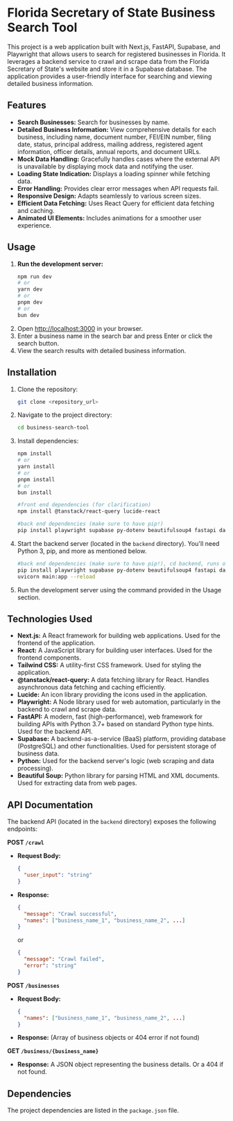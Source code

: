 # Florida Secretary of State Business Search Tool

This project is a web application built with Next.js, FastAPI, Supabase, and Playwright that allows users to search for registered businesses in Florida.  It leverages a backend service to crawl and scrape data from the Florida Secretary of State's website and store it in a Supabase database. The application provides a user-friendly interface for searching and viewing detailed business information.

## Features

* **Search Businesses:** Search for businesses by name.
* **Detailed Business Information:** View comprehensive details for each business, including name, document number, FEI/EIN number, filing date, status, principal address, mailing address, registered agent information, officer details, annual reports, and document URLs.
* **Mock Data Handling:** Gracefully handles cases where the external API is unavailable by displaying mock data and notifying the user.
* **Loading State Indication:** Displays a loading spinner while fetching data.
* **Error Handling:** Provides clear error messages when API requests fail.
* **Responsive Design:** Adapts seamlessly to various screen sizes.
* **Efficient Data Fetching:** Uses React Query for efficient data fetching and caching.
* **Animated UI Elements:**  Includes animations for a smoother user experience.

## Usage

1.  **Run the development server:**
    ```bash
    npm run dev
    # or
    yarn dev
    # or
    pnpm dev
    # or
    bun dev
    ```
2.  Open [http://localhost:3000](http://localhost:3000) in your browser.
3.  Enter a business name in the search bar and press Enter or click the search button.
4.  View the search results with detailed business information.

## Installation

1.  Clone the repository:
    ```bash
    git clone <repository_url>
    ```
2.  Navigate to the project directory:
    ```bash
    cd business-search-tool
    ```
3.  Install dependencies:
    ```bash
    npm install
    # or
    yarn install
    # or
    pnpm install
    # or
    bun install

    #front end dependencies (for clarification)
    npm install @tanstack/react-query lucide-react

    #back end dependencies (make sure to have pip!)
    pip install playwright supabase py-dotenv beautifulsoup4 fastapi databases pydantic
    ```
4.  Start the backend server (located in the `backend` directory). You'll need Python 3, pip, and more as mentioned below.
    ```bash
    #back end dependencies (make sure to have pip!), cd backend, runs on localhost:8000 or note ip address given in console
    pip install playwright supabase py-dotenv beautifulsoup4 fastapi databases pydantic
    uvicorn main:app --reload
    ```
6.  Run the development server using the command provided in the Usage section.

## Technologies Used

* **Next.js:** A React framework for building web applications. Used for the frontend of the application.
* **React:** A JavaScript library for building user interfaces. Used for the frontend components.
* **Tailwind CSS:** A utility-first CSS framework. Used for styling the application.
* **@tanstack/react-query:**  A data fetching library for React.  Handles asynchronous data fetching and caching efficiently.
* **Lucide:**  An icon library providing the icons used in the application.
* **Playwright:**  A Node library used for web automation, particularly in the backend to crawl and scrape data.
* **FastAPI:** A modern, fast (high-performance), web framework for building APIs with Python 3.7+ based on standard Python type hints.  Used for the backend API.
* **Supabase:** A backend-as-a-service (BaaS) platform, providing database (PostgreSQL) and other functionalities. Used for persistent storage of business data.
* **Python:** Used for the backend server's logic (web scraping and data processing).
* **Beautiful Soup:** Python library for parsing HTML and XML documents. Used for extracting data from web pages.


## API Documentation

The backend API (located in the `backend` directory) exposes the following endpoints:


**POST `/crawl`**

*   **Request Body:**
    ```json
    {
      "user_input": "string"
    }
    ```
*   **Response:**
    ```json
    {
      "message": "Crawl successful",
      "names": ["business_name_1", "business_name_2", ...]
    }
    ```
    or
    ```json
    {
      "message": "Crawl failed",
      "error": "string"
    }
    ```

**POST `/businesses`**

*   **Request Body:**
    ```json
    {
      "names": ["business_name_1", "business_name_2", ...]
    }
    ```
*   **Response:** (Array of business objects or 404 error if not found)


**GET `/business/{business_name}`**

*   **Response:** A JSON object representing the business details.  Or a 404 if not found.


## Dependencies

The project dependencies are listed in the `package.json` file.

